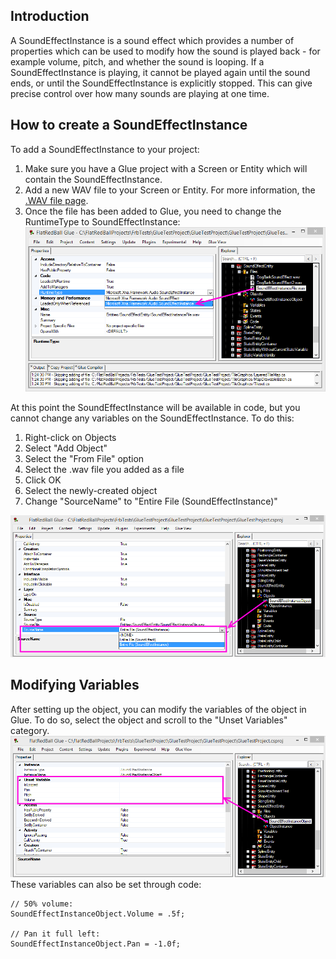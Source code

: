 ## Introduction

A SoundEffectInstance is a sound effect which provides a number of properties which can be used to modify how the sound is played back - for example volume, pitch, and whether the sound is looping. If a SoundEffectInstance is playing, it cannot be played again until the sound ends, or until the SoundEffectInstance is explicitly stopped. This can give precise control over how many sounds are playing at one time.

## How to create a SoundEffectInstance

To add a SoundEffectInstance to your project:

1.  Make sure you have a Glue project with a Screen or Entity which will contain the SoundEffectInstance.
2.  Add a new WAV file to your Screen or Entity. For more information, the [.WAV file page](/documentation/tools/glue-reference/files/glue-reference-files-wav-file-wav.md).
3.  Once the file has been added to Glue, you need to change the RuntimeType to SoundEffectInstance:![RuntimeTypeSoundEffectInstance.png](/media/migrated_media-RuntimeTypeSoundEffectInstance.png)

At this point the SoundEffectInstance will be available in code, but you cannot change any variables on the SoundEffectInstance. To do this:

1.  Right-click on Objects
2.  Select "Add Object"
3.  Select the "From File" option
4.  Select the .wav file you added as a file
5.  Click OK
6.  Select the newly-created object
7.  Change "SourceName" to "Entire File (SoundEffectInstance)"

![SoundEffectInstanceObjectSourceName.png](/media/migrated_media-SoundEffectInstanceObjectSourceName.png)

## Modifying Variables

After setting up the object, you can modify the variables of the object in Glue. To do so, select the object and scroll to the "Unset Variables" category. ![SoundEffectInstanceObjectVariables.png](/media/migrated_media-SoundEffectInstanceObjectVariables.png) These variables can also be set through code:

    // 50% volume:
    SoundEffectInstanceObject.Volume = .5f;

    // Pan it full left:
    SoundEffectInstanceObject.Pan = -1.0f;
